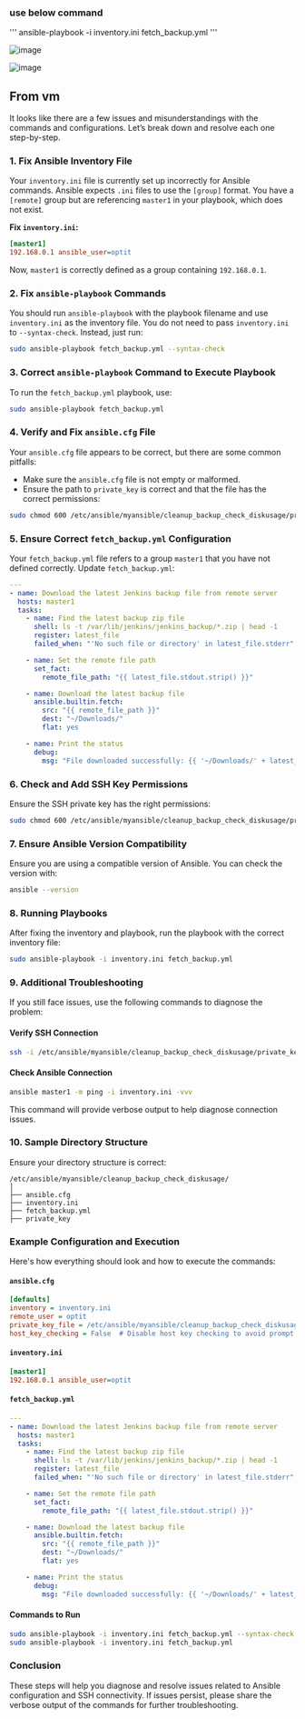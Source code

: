 ### use below command

'''
ansible-playbook -i inventory.ini fetch_backup.yml
'''

![image](https://github.com/user-attachments/assets/61232de4-2c2b-4f01-9f69-173e272b7ab6)

![image](https://github.com/user-attachments/assets/a5d82a86-fd6b-40f8-976c-892bda1d84fd)



## From vm
It looks like there are a few issues and misunderstandings with the commands and configurations. Let’s break down and resolve each one step-by-step.

### **1. Fix Ansible Inventory File**

Your `inventory.ini` file is currently set up incorrectly for Ansible commands. Ansible expects `.ini` files to use the `[group]` format. You have a `[remote]` group but are referencing `master1` in your playbook, which does not exist. 

**Fix `inventory.ini`:**

```ini
[master1]
192.168.0.1 ansible_user=optit
```

Now, `master1` is correctly defined as a group containing `192.168.0.1`.

### **2. Fix `ansible-playbook` Commands**

You should run `ansible-playbook` with the playbook filename and use `inventory.ini` as the inventory file. You do not need to pass `inventory.ini` to `--syntax-check`. Instead, just run:

```bash
sudo ansible-playbook fetch_backup.yml --syntax-check
```

### **3. Correct `ansible-playbook` Command to Execute Playbook**

To run the `fetch_backup.yml` playbook, use:

```bash
sudo ansible-playbook fetch_backup.yml
```

### **4. Verify and Fix `ansible.cfg` File**

Your `ansible.cfg` file appears to be correct, but there are some common pitfalls:

- Make sure the `ansible.cfg` file is not empty or malformed.
- Ensure the path to `private_key` is correct and that the file has the correct permissions:

```bash
sudo chmod 600 /etc/ansible/myansible/cleanup_backup_check_diskusage/private_key
```

### **5. Ensure Correct `fetch_backup.yml` Configuration**

Your `fetch_backup.yml` file refers to a group `master1` that you have not defined correctly. Update `fetch_backup.yml`:

```yaml
---
- name: Download the latest Jenkins backup file from remote server
  hosts: master1
  tasks:
    - name: Find the latest backup zip file
      shell: ls -t /var/lib/jenkins/jenkins_backup/*.zip | head -1
      register: latest_file
      failed_when: "'No such file or directory' in latest_file.stderr"

    - name: Set the remote file path
      set_fact:
        remote_file_path: "{{ latest_file.stdout.strip() }}"

    - name: Download the latest backup file
      ansible.builtin.fetch:
        src: "{{ remote_file_path }}"
        dest: "~/Downloads/"
        flat: yes

    - name: Print the status
      debug:
        msg: "File downloaded successfully: {{ '~/Downloads/' + latest_file.stdout.split('/')[-1] }}"
```

### **6. Check and Add SSH Key Permissions**

Ensure the SSH private key has the right permissions:

```bash
sudo chmod 600 /etc/ansible/myansible/cleanup_backup_check_diskusage/private_key
```

### **7. Ensure Ansible Version Compatibility**

Ensure you are using a compatible version of Ansible. You can check the version with:

```bash
ansible --version
```

### **8. Running Playbooks**

After fixing the inventory and playbook, run the playbook with the correct inventory file:

```bash
sudo ansible-playbook -i inventory.ini fetch_backup.yml
```

### **9. Additional Troubleshooting**

If you still face issues, use the following commands to diagnose the problem:

#### **Verify SSH Connection**

```bash
ssh -i /etc/ansible/myansible/cleanup_backup_check_diskusage/private_key optit@192.168.0.1
```

#### **Check Ansible Connection**

```bash
ansible master1 -m ping -i inventory.ini -vvv
```

This command will provide verbose output to help diagnose connection issues.

### **10. Sample Directory Structure**

Ensure your directory structure is correct:

```
/etc/ansible/myansible/cleanup_backup_check_diskusage/
│
├── ansible.cfg
├── inventory.ini
├── fetch_backup.yml
├── private_key
```

### **Example Configuration and Execution**

Here's how everything should look and how to execute the commands:

#### **`ansible.cfg`**

```ini
[defaults]
inventory = inventory.ini
remote_user = optit
private_key_file = /etc/ansible/myansible/cleanup_backup_check_diskusage/private_key
host_key_checking = False  # Disable host key checking to avoid prompt issues
```

#### **`inventory.ini`**

```ini
[master1]
192.168.0.1 ansible_user=optit
```

#### **`fetch_backup.yml`**

```yaml
---
- name: Download the latest Jenkins backup file from remote server
  hosts: master1
  tasks:
    - name: Find the latest backup zip file
      shell: ls -t /var/lib/jenkins/jenkins_backup/*.zip | head -1
      register: latest_file
      failed_when: "'No such file or directory' in latest_file.stderr"

    - name: Set the remote file path
      set_fact:
        remote_file_path: "{{ latest_file.stdout.strip() }}"

    - name: Download the latest backup file
      ansible.builtin.fetch:
        src: "{{ remote_file_path }}"
        dest: "~/Downloads/"
        flat: yes

    - name: Print the status
      debug:
        msg: "File downloaded successfully: {{ '~/Downloads/' + latest_file.stdout.split('/')[-1] }}"
```

#### **Commands to Run**

```bash
sudo ansible-playbook -i inventory.ini fetch_backup.yml --syntax-check
sudo ansible-playbook -i inventory.ini fetch_backup.yml
```

### **Conclusion**

These steps will help you diagnose and resolve issues related to Ansible configuration and SSH connectivity. If issues persist, please share the verbose output of the commands for further troubleshooting.
